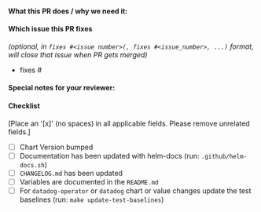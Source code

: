 #### What this PR does / why we need it:

#### Which issue this PR fixes
*(optional, in `fixes #<issue number>(, fixes #<issue_number>, ...)` format, will close that issue when PR gets merged)*
  - fixes #

#### Special notes for your reviewer:

#### Checklist
[Place an '[x]' (no spaces) in all applicable fields. Please remove unrelated fields.]
- [ ] Chart Version bumped
- [ ] Documentation has been updated with helm-docs (run: `.github/helm-docs.sh`)
- [ ] `CHANGELOG.md` has been updated
- [ ] Variables are documented in the `README.md`
- [ ] For `datadog-operator` or `datadog` chart or value changes update the test baselines (run: `make update-test-baselines`)
